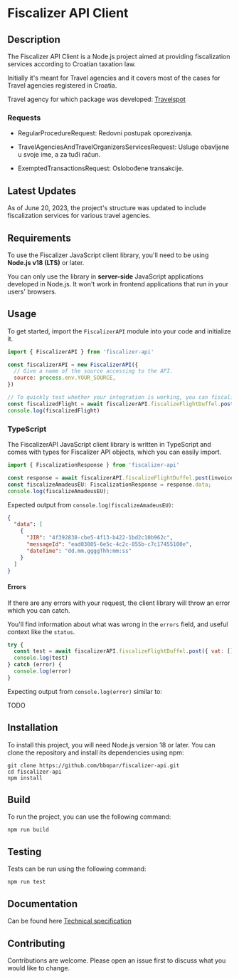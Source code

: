 # Fiscalizer API Client

## Description

The Fiscalizer API Client is a Node.js project aimed at providing fiscalization services according to Croatian taxation law.

Initially it's meant for Travel agencies and it covers most of the cases for Travel agencies registered in Croatia.

Travel agency for which package was developed: [Travelspot](http://app.travelspot.com/)

### Requests

- RegularProcedureRequest: Redovni postupak oporezivanja.

- TravelAgenciesAndTravelOrganizersServicesRequest: Usluge obavljene u svoje ime, a za tuđi račun.

- ExemptedTransactionsRequest: Oslobođene transakcije.

## Latest Updates

As of June 20, 2023, the project's structure was updated to include fiscalization services for various travel agencies.

## Requirements

To use the Fiscalizer JavaScript client library, you'll need to be using **Node.js v18 (LTS)** or later.

You can only use the library in **server-side** JavaScript applications developed in Node.js. It won't work in frontend applications that run in your users' browsers.

## Usage

To get started, import the `FiscalizerAPI` module into your code and initialize it.

```javascript
import { FiscalizerAPI } from 'fiscalizer-api'

const fiscalizerAPI = new FiscalizerAPI({
  // Give a name of the source accessing to the API.
  source: process.env.YOUR_SOURCE,
})

// To quickly test whether your integration is working, you can fiscalize flight invoice for example.
const fiscalizedFlight = await fiscalizerAPI.fiscalizeFlightDuffel.post(fiscalData);
console.log(fiscalizedFlight)
```

### TypeScript

The FiscalizerAPI JavaScript client library is written in TypeScript and comes with types for Fiscalizer API objects, which you can easily import.

```javascript
import { FiscalizationResponse } from 'fiscalizer-api'

const response = await fiscalizerAPI.fiscalizeFlightDuffel.post(invoice_data);
const fiscalizeAmadeusEU: FiscalizationResponse = response.data;
console.log(fiscalizeAmadeusEU);
```

Expected output from `console.log(fiscalizeAmadeusEU)`:

```json
{
  "data": [
    {
      "JIR": "4f392838-cbe5-4f13-b422-1bd2c10b962c",
      "messageId": "ead03805-6e5c-4c2c-855b-c7c17455100e",
      "dateTime": "dd.mm.ggggThh:mm:ss"
    }
  ]
}
```

#### Errors

If there are any errors with your request, the client library will throw an error which you can catch.

You'll find information about what was wrong in the `errors` field, and useful context like the `status`.

```javascript
try {
  const test = await fiscalizerAPI.fiscalizeFlightDuffel.post({ vat: [] });
  console.log(test)
} catch (error) {
  console.log(error)
}
```

Expecting output from `console.log(error)` similar to:

TODO

## Installation

To install this project, you will need Node.js version 18 or later. You can clone the repository and install its dependencies using npm:

```shell
git clone https://github.com/bbopar/fiscalizer-api.git
cd fiscalizer-api
npm install
```

## Build

To run the project, you can use the following command:

```shell
npm run build
```

## Testing

Tests can be run using the following command:

```shell
npm run test
```


## Documentation
Can be found here [Technical specification](https://www.porezna-uprava.hr/HR_Fiskalizacija/Documents/Fiskalizacija%20-%20Tehnicka%20specifikacija%20za%20korisnike_v2.1.pdf)

## Contributing

Contributions are welcome. Please open an issue first to discuss what you would like to change.
